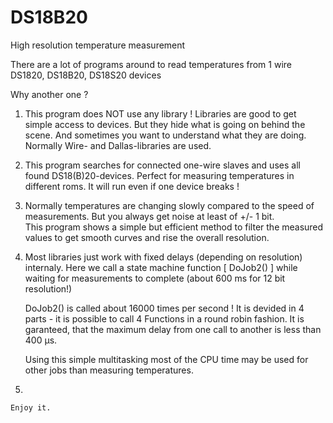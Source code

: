 # DS18B20
High resolution temperature measurement

 There are a lot of programs around to read temperatures from 1 wire DS1820, DS18B20, DS18S20 devices

 Why another one ?

 1. This program does NOT use any library !
    Libraries are good to get simple access to devices. But they hide what is going on behind the scene. And sometimes
    you want to understand what they are doing.
    Normally Wire- and Dallas-libraries are used.

 2. This program searches for connected one-wire slaves and uses all found DS18(B)20-devices.
    Perfect for measuring temperatures in different roms.
    It will run even if one device breaks !

 3. Normally temperatures are changing slowly compared to the speed of measurements.
    But you always get noise at least of +/- 1 bit.   
    This program shows a simple but efficient method to filter the measured values to get smooth curves and rise the overall resolution.

 3. Most libraries just work with fixed delays (depending on resolution) internaly.
    Here we call a state machine function [ DoJob2() ] while waiting for measurements to complete (about 600 ms for 12 bit resolution!)

    DoJob2() is called about 16000 times per second !
    It is devided in 4 parts - it is possible to call 4 Functions in a round robin fashion.
    It is garanteed, that the maximum delay from one call to another is less than 400 µs.

    Using this simple multitasking most of the CPU time may be used for other jobs than measuring temperatures.

 4. 

    Enjoy it.
